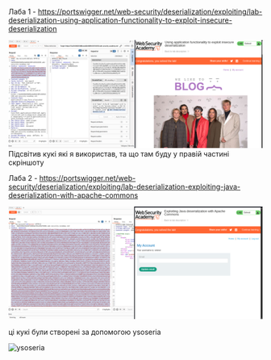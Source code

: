 Лаба 1 - https://portswigger.net/web-security/deserialization/exploiting/lab-deserialization-using-application-functionality-to-exploit-insecure-deserialization

![Скріншот лаби 1](screenshots/Web_Academy_1.png)
Підсвітив кукі які я використав, та що там буду у правій частині скріншоту

Лаба 2 - https://portswigger.net/web-security/deserialization/exploiting/lab-deserialization-exploiting-java-deserialization-with-apache-commons

![Скріншот лаби 2](screenshots/Web_Academy_2.png)

ці кукі були створені за допомогою ysoseria

![ysoseria](screenshots/Cookie)
